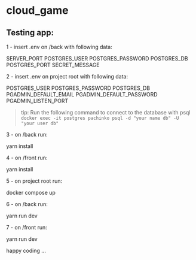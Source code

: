 # cloud_game

## Testing app:

1 - insert .env on /back with following data:

SERVER_PORT
POSTGRES_USER
POSTGRES_PASSWORD
POSTGRES_DB
POSTGRES_PORT
SECRET_MESSAGE

2 - insert .env on project root with following data:

POSTGRES_USER
POSTGRES_PASSWORD
POSTGRES_DB
PGADMIN_DEFAULT_EMAIL
PGADMIN_DEFAULT_PASSWORD
PGADMIN_LISTEN_PORT

> tip:
Run the following command to connect to the database with psql
```docker exec -it postgres pachinko psql -d "your name db" -U "your user db"```

3 - on /back run:

yarn install

4 - on /front run:

yarn install

5 - on project root run:

docker compose up

6 - on /back run:

yarn run dev

7 - on /front run:

yarn run dev

happy coding ...